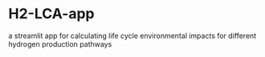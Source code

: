 # H2-LCA-app
a streamlit app for calculating life cycle environmental impacts for different hydrogen production pathways
